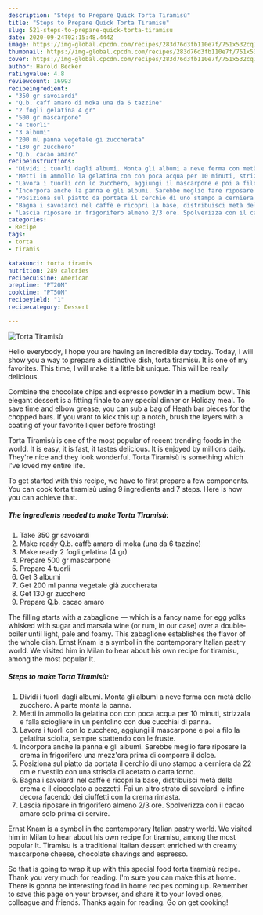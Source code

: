 ```yaml
---
description: "Steps to Prepare Quick Torta Tiramisù"
title: "Steps to Prepare Quick Torta Tiramisù"
slug: 521-steps-to-prepare-quick-torta-tiramisu
date: 2020-09-24T02:15:48.444Z
image: https://img-global.cpcdn.com/recipes/283d76d3fb110e7f/751x532cq70/torta-tiramisu-recipe-main-photo.jpg
thumbnail: https://img-global.cpcdn.com/recipes/283d76d3fb110e7f/751x532cq70/torta-tiramisu-recipe-main-photo.jpg
cover: https://img-global.cpcdn.com/recipes/283d76d3fb110e7f/751x532cq70/torta-tiramisu-recipe-main-photo.jpg
author: Harold Becker
ratingvalue: 4.8
reviewcount: 16993
recipeingredient:
- "350 gr savoiardi"
- "Q.b. caff amaro di moka una da 6 tazzine"
- "2 fogli gelatina 4 gr"
- "500 gr mascarpone"
- "4 tuorli"
- "3 albumi"
- "200 ml panna vegetale gi zuccherata"
- "130 gr zucchero"
- "Q.b. cacao amaro"
recipeinstructions:
- "Dividi i tuorli dagli albumi. Monta gli albumi a neve ferma con metà dello zucchero. A parte monta la panna."
- "Metti in ammollo la gelatina con con poca acqua per 10 minuti, strizzala e falla sciogliere in un pentolino con due cucchiai di panna."
- "Lavora i tuorli con lo zucchero, aggiungi il mascarpone e poi a filo la gelatina sciolta, sempre sbattendo con le fruste."
- "Incorpora anche la panna e gli albumi. Sarebbe meglio fare riposare la crema in frigorifero una mezz&#39;ora prima di comporre il dolce."
- "Posiziona sul piatto da portata il cerchio di uno stampo a cerniera da 22 cm e rivestilo con una striscia di acetato o carta forno."
- "Bagna i savoiardi nel caffè e ricopri la base, distribuisci metà della crema e il cioccolato a pezzetti. Fai un altro strato di savoiardi e infine decora facendo dei ciuffetti con la crema rimasta."
- "Lascia riposare in frigorifero almeno 2/3 ore. Spolverizza con il cacao amaro solo prima di servire."
categories:
- Recipe
tags:
- torta
- tiramis

katakunci: torta tiramis 
nutrition: 289 calories
recipecuisine: American
preptime: "PT20M"
cooktime: "PT50M"
recipeyield: "1"
recipecategory: Dessert

---
```



![Torta Tiramisù](https://img-global.cpcdn.com/recipes/283d76d3fb110e7f/751x532cq70/torta-tiramisu-recipe-main-photo.jpg)

Hello everybody, I hope you are having an incredible day today. Today, I will show you a way to prepare a distinctive dish, torta tiramisù. It is one of my favorites. This time, I will make it a little bit unique. This will be really delicious.

Combine the chocolate chips and espresso powder in a medium bowl. This elegant dessert is a fitting finale to any special dinner or Holiday meal. To save time and elbow grease, you can sub a bag of Heath bar pieces for the chopped bars. If you want to kick this up a notch, brush the layers with a coating of your favorite liquer before frosting!

Torta Tiramisù is one of the most popular of recent trending foods in the world. It is easy, it is fast, it tastes delicious. It is enjoyed by millions daily. They're nice and they look wonderful. Torta Tiramisù is something which I've loved my entire life.


To get started with this recipe, we have to first prepare a few components. You can cook torta tiramisù using 9 ingredients and 7 steps. Here is how you can achieve that.

<!--inarticleads1-->

##### The ingredients needed to make Torta Tiramisù:

1. Take 350 gr savoiardi
1. Make ready Q.b. caffè amaro di moka (una da 6 tazzine)
1. Make ready 2 fogli gelatina (4 gr)
1. Prepare 500 gr mascarpone
1. Prepare 4 tuorli
1. Get 3 albumi
1. Get 200 ml panna vegetale già zuccherata
1. Get 130 gr zucchero
1. Prepare Q.b. cacao amaro


The filling starts with a zabaglione — which is a fancy name for egg yolks whisked with sugar and marsala wine (or rum, in our case) over a double-boiler until light, pale and foamy. This zabaglione establishes the flavor of the whole dish. Ernst Knam is a symbol in the contemporary Italian pastry world. We visited him in Milan to hear about his own recipe for tiramisu, among the most popular It. 

<!--inarticleads2-->

##### Steps to make Torta Tiramisù:

1. Dividi i tuorli dagli albumi. Monta gli albumi a neve ferma con metà dello zucchero. A parte monta la panna.
1. Metti in ammollo la gelatina con con poca acqua per 10 minuti, strizzala e falla sciogliere in un pentolino con due cucchiai di panna.
1. Lavora i tuorli con lo zucchero, aggiungi il mascarpone e poi a filo la gelatina sciolta, sempre sbattendo con le fruste.
1. Incorpora anche la panna e gli albumi. Sarebbe meglio fare riposare la crema in frigorifero una mezz&#39;ora prima di comporre il dolce.
1. Posiziona sul piatto da portata il cerchio di uno stampo a cerniera da 22 cm e rivestilo con una striscia di acetato o carta forno.
1. Bagna i savoiardi nel caffè e ricopri la base, distribuisci metà della crema e il cioccolato a pezzetti. Fai un altro strato di savoiardi e infine decora facendo dei ciuffetti con la crema rimasta.
1. Lascia riposare in frigorifero almeno 2/3 ore. Spolverizza con il cacao amaro solo prima di servire.


Ernst Knam is a symbol in the contemporary Italian pastry world. We visited him in Milan to hear about his own recipe for tiramisu, among the most popular It. Tiramisu is a traditional Italian dessert enriched with creamy mascarpone cheese, chocolate shavings and espresso. 

So that is going to wrap it up with this special food torta tiramisù recipe. Thank you very much for reading. I'm sure you can make this at home. There is gonna be interesting food in home recipes coming up. Remember to save this page on your browser, and share it to your loved ones, colleague and friends. Thanks again for reading. Go on get cooking!
